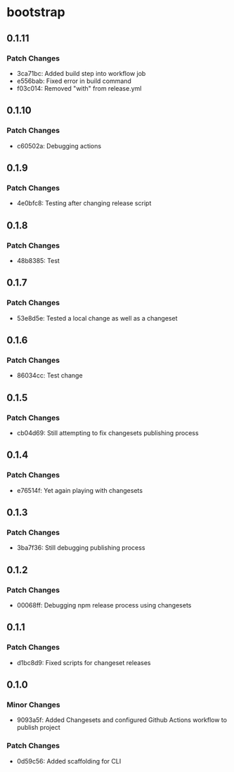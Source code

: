 # bootstrap

## 0.1.11

### Patch Changes

- 3ca71bc: Added build step into workflow job
- e556bab: Fixed error in build command
- f03c014: Removed "with" from release.yml

## 0.1.10

### Patch Changes

- c60502a: Debugging actions

## 0.1.9

### Patch Changes

- 4e0bfc8: Testing after changing release script

## 0.1.8

### Patch Changes

- 48b8385: Test

## 0.1.7

### Patch Changes

- 53e8d5e: Tested a local change as well as a changeset

## 0.1.6

### Patch Changes

- 86034cc: Test change

## 0.1.5

### Patch Changes

- cb04d69: Still attempting to fix changesets publishing process

## 0.1.4

### Patch Changes

- e76514f: Yet again playing with changesets

## 0.1.3

### Patch Changes

- 3ba7f36: Still debugging publishing process

## 0.1.2

### Patch Changes

- 00068ff: Debugging npm release process using changesets

## 0.1.1

### Patch Changes

- d1bc8d9: Fixed scripts for changeset releases

## 0.1.0

### Minor Changes

- 9093a5f: Added Changesets and configured Github Actions workflow to publish project

### Patch Changes

- 0d59c56: Added scaffolding for CLI
